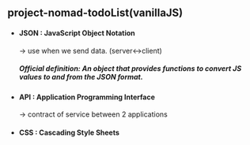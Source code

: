 ## project-nomad-todoList(vanillaJS)

- #### JSON : JavaScript Object Notation

  -> use when we send data. (server<->client)

  ##### Official definition: An object that provides functions to convert JS values to and from the JSON format.

- #### API : Application Programming Interface

  -> contract of service between 2 applications

- #### CSS : Cascading Style Sheets
